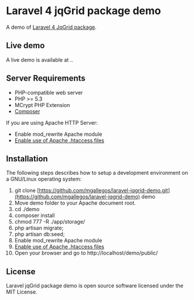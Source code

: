 # Laravel 4 jqGrid package demo

A demo of [Laravel 4 JqGrid package](https://github.com/mgallegos/laravel-jqgrid).

## Live demo 

A live demo is available at .. 

## Server Requirements

* PHP-compatible web server
* PHP >= 5.3
* MCrypt PHP Extension
* [Composer](http://getcomposer.org/download/)
 
If you are using Apache HTTP Server:
* Enable mod_rewrite Apache module
* [Enable use of Apache .htaccess files](https://help.ubuntu.com/community/EnablingUseOfApacheHtaccessFiles)

## Installation

The following steps describes how to setup a development environment on a GNU/Linux operating system:

1. git clone [https://github.com/mgallegos/laravel-jqgrid-demo.git](https://github.com/mgallegos/laravel-jqgrid-demo) demo
1. Move demo folder to your Apache document root.
1. cd ./demo
1. composer install
1. chmod 777 -R ./app/storage/ 
1. php artisan migrate;
1. php artisan db:seed;
1. Enable mod_rewrite Apache module
1. [Enable use of Apache .htaccess files](https://help.ubuntu.com/community/EnablingUseOfApacheHtaccessFiles)
1. Open your browser and go to http://localhost/demo/public/

## License

Laravel jqGrid package demo is open source software licensed under the MIT License.
